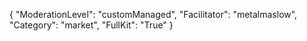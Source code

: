 {
"ModerationLevel": "customManaged",
"Facilitator": "metalmaslow",
"Category": "market",
"FullKit": "True"
}
